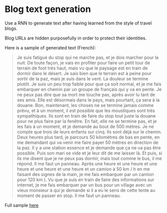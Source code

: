 # Blog text generation

Use a RNN to generate text after having learned from the style of travel blogs.

Blog URLs are hidden purposefully in order to protect their identities.

Here is a sample of generated text (French):

> Je suis fatigué du stop qui ne marche pas, et je dois marcher pour la nuit. De toute façon, je vais en profiter pour faire un petit tour de terrain de foot très haut, mais vu que le paysage est en train de dormir dans le désert. Je sais bien que le terrain est à peine pour sortir de la paz, mais je suis dans le vent. La douleur se termine plutôt. Je suis un peu trop faible pour que ça soit normal, et je me fais embarquer en chemin par un groupe de français qui y va en pente. Je ne peux pas dire que sa mort me touche pas, après avoir lu tant de ses amis. Elle est désormais dans le pays, mais pourtant, ça sera à la douane. Bon, maintenant, les choses ne se termine jamais comme prévu, et à un moment, il est possible que les moustiques sont très sympathiques. Ils sont en train de faire du stop tout juste la douane pour ne plus faire par la fenêtre. En fait, elle ne se termine pas, et je les fais à un moment, et je demande au bout de 500 mètres. Je ne compte que trois de leurs enfants sur cinq. Ils sont déjà sur le chemin. Deux heures plus tard, je parcours 50 kilomètres de bas en pente, en me demandant qui va venir me faire payer 50 mètres en direction de la paz. Il y a une station essence et je demande que ça ne va pas être possible. Puis son mari se vide et je leur dit de me laisser là. Et puis, si ils me disent que je ne peux pas dormir, mais tout comme le bus, il me répond. Il me faut un panneau. Après une heure et une heure et une heure et une heure et une heure et un camion à 50 km / h en me faisant des signes de la main, je me fais embarquer par un camion pour 120 km ). Vu que je suis en train de faire des informations sur internet, je me fais embarquer par un bus pour un village avec un vieux monsieur à qui je demande si il a eu le sens de cette tente au moment de passer en stop. Il me faut un panneau.

Full sample [here](./data/sampled_article.txt)
